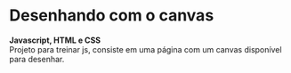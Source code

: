 # Desenhando com o canvas
<strong> Javascript, HTML e CSS </strong><br/>
Projeto para treinar js, consiste em uma página com um canvas disponível para desenhar. 
